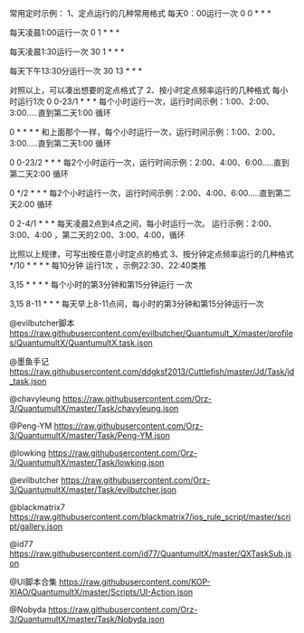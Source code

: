 常用定时示例： 1、定点运行的几种常用格式 每天0：00运行一次 0 0 * * *

每天凌晨1:00运行一次 0 1 * * *

每天凌晨1:30运行一次 30 1 * * *

每天下午13:30分运行一次 30 13 * * *

对照以上，可以凑出想要的定点格式了 2、按小时定点频率运行的几种格式 每小时运行1次 0 0-23/1 * * * 每个小时运行一次，运行时间示例：1:00、2:00、3:00.....直到第二天1:00 循环

0 * * * * 和上面那个一样，每个小时运行一次，运行时间示例：1:00、2:00、3:00.....直到第二天1:00 循环

0 0-23/2 * * * 每2个小时运行一次，运行时间示例：2:00、4:00、6:00.....直到第二天2:00 循环

0 */2 * * * 每2个小时运行一次，运行时间示例：2:00、4:00、6:00.....直到第二天2:00 循环

0 2-4/1 * * * 每天凌晨2点到4点之间，每小时运行一次。 运行示例：2:00、3:00、4:00 ，第二天的2:00、3:00、4:00，循环

比照以上规律，可写出按任意小时定点的格式 3、按分钟定点频率运行的几种格式 */10 * * * * 每10分钟 运行1次 ，示例22:30、22:40类推

3,15 * * * * 每个小时的第3分钟和第15分钟运行 一次

3,15 8-11 * * * 每天早上8-11点间，每小时的第3分钟和第15分钟运行一次


@evilbutcher脚本   https://raw.githubusercontent.com/evilbutcher/Quantumult_X/master/profiles/QuantumultX/QuantumultX.task.json

@墨鱼手记          https://raw.githubusercontent.com/ddgksf2013/Cuttlefish/master/Jd/Task/jd_task.json

@chavyleung       https://raw.githubusercontent.com/Orz-3/QuantumultX/master/Task/chavyleung.json

@Peng-YM          https://raw.githubusercontent.com/Orz-3/QuantumultX/master/Task/Peng-YM.json

@lowking          https://raw.githubusercontent.com/Orz-3/QuantumultX/master/Task/lowking.json

@evilbutcher      https://raw.githubusercontent.com/Orz-3/QuantumultX/master/Task/evilbutcher.json

@blackmatrix7     https://raw.githubusercontent.com/blackmatrix7/ios_rule_script/master/script/gallery.json

@id77             https://raw.githubusercontent.com/id77/QuantumultX/master/QXTaskSub.json

@UI脚本合集        https://raw.githubusercontent.com/KOP-XIAO/QuantumultX/master/Scripts/UI-Action.json

@Nobyda           https://raw.githubusercontent.com/Orz-3/QuantumultX/master/Task/Nobyda.json
